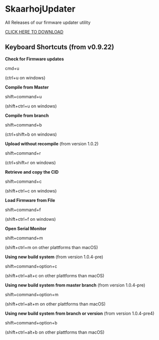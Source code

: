 # SkaarhojUpdater
All Releases of our firmware updater utility

[CLICK HERE TO DOWNLOAD](https://github.com/SKAARHOJ/skaarhoj-updater-releases/releases)

## Keyboard Shortcuts (from v0.9.22)

**Check for Firmware updates**

cmd+u

(ctrl+u on windows)

**Compile from Master**

shift+command+u

(shift+ctrl+u on windows)

**Compile from branch**

shift+command+b

(ctrl+shift+b on windows)

**Upload without recompile** (from version 1.0.2)

shift+command+r

(ctrl+shift+r on windows)

**Retrieve and copy the CID**

shift+command+c

(shift+ctrl+c on windows)

**Load Firmware from File**

shift+command+f

(shift+ctrl+f on windows)

**Open Serial Monitor**

shift+command+m

(shift+ctrl+m on other plattforms than macOS)

**Using new build system** (from version 1.0.4-pre)

shift+command+option+c

(shift+ctrl+alt+c on other plattforms than macOS)

**Using new build system from master branch** (from version 1.0.4-pre)

shift+command+option+m

(shift+ctrl+alt+m on other plattforms than macOS)

**Using new build system from branch or version** (from version 1.0.4-pre4)

shift+command+option+b

(shift+ctrl+alt+b on other plattforms than macOS)
